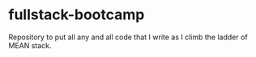 # fullstack-bootcamp
Repository to put all any and all code that I write as I climb the ladder of MEAN stack. 
